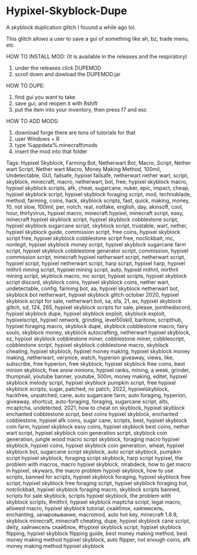 # Hypixel-Skyblock-Dupe
A skyblock duplication glitch I fouund a while ago lol. 


This glitch allows a user to save a gui of something like ah, bz, trade menu, etc


HOW TO INSTALL MOD:
(It is available in the releases and the respiratory)
1) under the releases click DUPEMOD
2) scroll down and dowload the DUPEMOD.jar


HOW TO DUPE: 
1) find gui you want to take
2) save gui, and reopen it with Rshift
3) put the item into your inventory, then press f7 and esc


HOW TO ADD MODS:
1) download forge there are tons of tutorials for that
2) user Windows + R
3) type %appdata%\.minecraft\mods
4) insert the mod into that folder









Tags: Hypixel Skyblock, Farming Bot, Netherwart Bot, Macro, Script, Nether wart Script, Nether wart Macro, Money Making Method, 100mil, Undetectable, GUI, failsafe, hypixel failsafe, netherwart nether wart, script, skyblock, minecraft, macro, netherwart, bot, free, hypixel skyblock macro, hypixel skyblock scripts, afk, cheat, sugarcane, nuker, epic, impact, cheap, hypixel skyblock script, hypixel skyblock foraging script, mod, technoblade, method, farming, coins, hack, skyblock scripts, fast, quick, making, money, 10, not slow, 100mil, per, notch, real, notfake, english, day, akinsoft, cool, hour, thirtyvirus, hypixel macro, minecraft hypixel, minecraft script, easy, minecraft hypixel skyblock script, hypixel skyblock cobblestone script, hypixel skyblock sugarcane script, skyblock script, trustable, wart, nether, hypixel skyblock guide, commission script, free coins, hypixel skyblock script free, hypixel skyblock cobblestone script free, noclickbait, mc, nonlegit, hypixel skyblock money script, hypixel skyblock sugarcane farm script, hypixel skyblock cobblestone generator script, commission, hypixel commission script, minecraft hypixel netherwart script, netherwart script, hypixel script, hypixel netherwart script, harp script, hypixel harp, hypixel mithril mining script, hypixel mining script, auto, hypixel mithril, mirthril mining script, skyblock macro, mc script, hypixel scripts, hypixel skyblock script discord, skyblock coins, hypixel skyblock coins, nether wart, undetectable, config, farming bot, aa, hypixel skyblock netherwart bot, skyblock bot netherwart, hypixel skyblock glitch october 2020, hypixel skyblock script for sale, netherwart bot, sa, sfa, 21, as, hypixel skyblock glitch, sd, 124, 265, hypixel skyblock scripts for sale, please, jointhediscord, hypixel skyblock dupe, hypixel skyblock exploit, skyblock exploit, hypixelscript, hypixel network, grinding, level50skill, baritone, scripthub, hypixel foraging macro, skyblock dupe, skyblock cobblestone macro, fairy souls, skyblock money, skyblock autocrafting, netherwart hypixel skyblock, ez, hypixel skyblock cobblestone miner, cobblestone miner, cobblescript, cobblestone script, hypixel skyblock cobblestone macro, skyblock cheating, hypixel skyblock, hypixel money making, hypixel skyblock money making, netherwart, verynice, watch, hyperion giveaway, views, like, subscribe, free hyperion, free skyblock, hypixel skyblock free coins, best minion skyblock, free snow minions, hypixel ranks, mining, a week, grinder, thumpnail, youtube banner, youtube, 500m, money making, editet, hypixel skyblock melody script, hypixel skyblock pumpkin script, free hypixel skyblock scripts, sugar, patched, no patch, 2022, hypixelskyblock, hackfree, unpatched, cane, auto sugarcane farm, auto foraging, hyperion, giveaway, shortcut, auto-foraging, foraging, sugarcane script, alts, mcaptcha, undetected, 2021, how to cheat on skyblock, hypixel skyblock enchanted cobblestone script, best coins hypixel skyblock, enchanted cobblestone, hypixel afk coins, sugar cane, scripts, best, hypixel skyblock coin farm, hypixel skyblock easy coins, hypixel skyblock best coins, nether wart script, hypixel skyblock coin generation script, skyblock coin generation, jungle wood macro script skyblock, foraging macro hypixel skyblock, hypixel coins, hypixel skyblock coin generation, wheat, hypixel skyblock bot, sugarcane script skyblock, auto script skyblock, pumpkin script hypixel skyblock, foraging script skyblock, harp script hypixel, the problem with macros, macro hypixel skyblock, mrabdeck, how to get macro in hypixel, skywars, the macro problem hypixel skyblock, how to use scripts, banned for scripts, hypixel skyblock foraging, hypixel skyblock free script, hypixel skyblock free foraging script, hypixel skyblock foraging bot, notclickbait, hypixel skyblock foraging macro, skyblock scripts banned, scripts for sale skyblock, scripts hypixel skyblock, the problem with skyblock scripts, #mithril, hypixel skyblock maptcha script, legal macro, allowed macro, hypixel skyblock tutorial, скайблок, хайпиксель, enchanting, зачаровывание, macromod, auto hot key, minecraft 1.8.9, skyblock minecraft, minecraft cheating, dupe, hypixel skyblock cane script, deity, хайпиксель скайблок, #hypixel skyblock script, hypixel skyblock flipping, hypixel skyblock flipping guide, best money making method, best money making method hypixel skyblock, auto flipper, not enough coins, afk money making method hypixel skyblock
